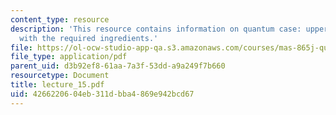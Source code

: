```yaml
---
content_type: resource
description: 'This resource contains information on quantum case: upper bound proof
  with the required ingredients.'
file: https://ol-ocw-studio-app-qa.s3.amazonaws.com/courses/mas-865j-quantum-information-science-spring-2006/4266220604eb311dbba4869e942bcd67_lecture_15.pdf
file_type: application/pdf
parent_uid: d3b92ef8-61aa-7a3f-53dd-a9a249f7b660
resourcetype: Document
title: lecture_15.pdf
uid: 42662206-04eb-311d-bba4-869e942bcd67
---
```

